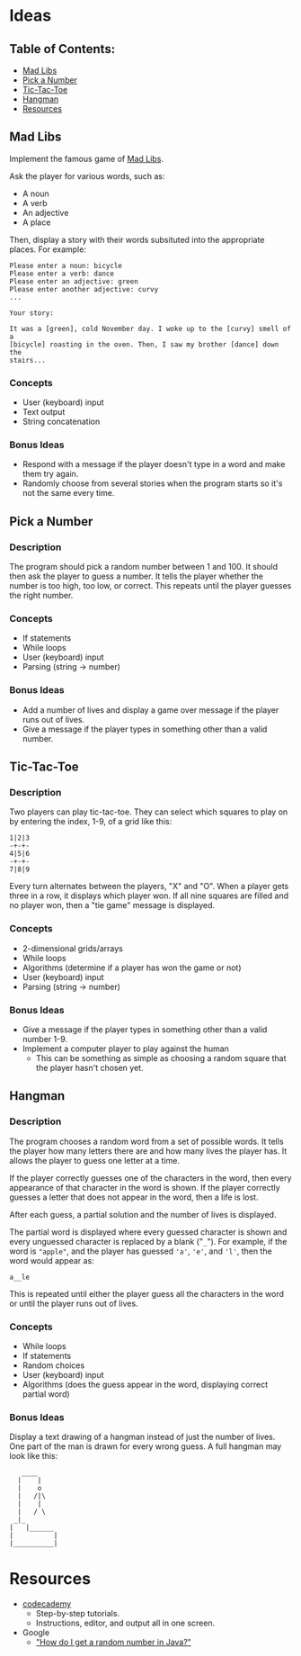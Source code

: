 # Ideas

## Table of Contents:

- [Mad Libs](#mad-libs)
- [Pick a Number](#pick-a-number)
- [Tic-Tac-Toe](#tic-tac-toe)
- [Hangman](#hangman)
- [Resources](#resources)

## Mad Libs

Implement the famous game of [Mad Libs].

Ask the player for various words, such as:

  - A noun
  - A verb
  - An adjective
  - A place

Then, display a story with their words subsituted into the appropriate
places. For example:

```
Please enter a noun: bicycle
Please enter a verb: dance
Please enter an adjective: green
Please enter another adjective: curvy
...

Your story:

It was a [green], cold November day. I woke up to the [curvy] smell of a
[bicycle] roasting in the oven. Then, I saw my brother [dance] down the
stairs...
```

### Concepts

  - User (keyboard) input
  - Text output
  - String concatenation

### Bonus Ideas

  - Respond with a message if the player doesn't type in a word and make them try
    again.
  - Randomly choose from several stories when the program starts so it's not the
    same every time.


## Pick a Number


### Description

The program should pick a random number between 1 and 100. It should then ask
the player to guess a number. It tells the player whether the number is too high,
too low, or correct. This repeats until the player guesses the right number.

### Concepts

  - If statements
  - While loops
  - User (keyboard) input
  - Parsing (string → number)

### Bonus Ideas

  - Add a number of lives and display a game over message if the player runs out
    of lives.
  - Give a message if the player types in something other than a valid number.

## Tic-Tac-Toe

### Description

Two players can play tic-tac-toe. They can select which squares to play on by
entering the index, 1-9, of a grid like this:

```
1|2|3
-+-+-
4|5|6
-+-+-
7|8|9
```

Every turn alternates between the players, "X" and "O". When a player gets three
in a row, it displays which player won. If all nine squares are filled and no
player won, then a "tie game" message is displayed.

### Concepts

  - 2-dimensional grids/arrays
  - While loops
  - Algorithms (determine if a player has won the game or not)
  - User (keyboard) input
  - Parsing (string → number)

### Bonus Ideas

  - Give a message if the player types in something other than a valid number 1-9.
  - Implement a computer player to play against the human
    - This can be something as simple as choosing a random square that the
      player hasn't chosen yet.

## Hangman

### Description

The program chooses a random word from a set of possible words. It tells the
player how many letters there are and how many lives the player has. It allows
the player to guess one letter at a time.

If the player correctly guesses one of the characters in the word, then every
appearance of that character in the word is shown. If the player correctly
guesses a letter that does not appear in the word, then a life is lost.

After each guess, a partial solution and the number of lives is displayed.

The partial word is displayed where every guessed character is shown and every
unguessed character is replaced by a blank ("`_`"). For example, if the word is
`"apple"`, and the player has guessed `'a'`, `'e'`, and `'l'`, then the word
would appear as:

```
a__le
```

This is repeated until either the player guess all the characters in the word or
until the player runs out of lives.

### Concepts

  - While loops
  - If statements
  - Random choices
  - User (keyboard) input
  - Algorithms (does the guess appear in the word, displaying correct partial
    word)

### Bonus Ideas

Display a text drawing of a hangman instead of just the number of lives. One
part of the man is drawn for every wrong guess. A full hangman may look like
this:

```
   ____
  |    |
  |    o
  |   /|\
  |    |
  |   / \
 _|_
|   |______
|          |
|__________|
```

# Resources

  - [codecademy](https://www.codecademy.com/courses/learn-java/)
    - Step-by-step tutorials.
    - Instructions, editor, and output all in one screen.
  - Google
    - ["How do I get a random number in Java?"](https://www.google.com/search?q=How+do+I+get+a+random+number+in+Java)


[Mad Libs]: http://www.madlibs.com/

